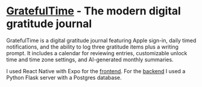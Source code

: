 # [GratefulTime](https://gratefultime.app) - The modern digital gratitude journal

GratefulTime is a digital gratitude journal featuring Apple sign-in, daily timed notifications, and the ability to log three gratitude items plus a writing prompt. It includes a calendar for reviewing entries, customizable unlock time and time zone settings, and AI-generated monthly summaries.

I used React Native with Expo for the [frontend](https://github.com/eesazahed/gratefulness-mobile). For the [backend](https://github.com/eesazahed/gratefulness-backend) I used a Python Flask server with a Postgres database.
